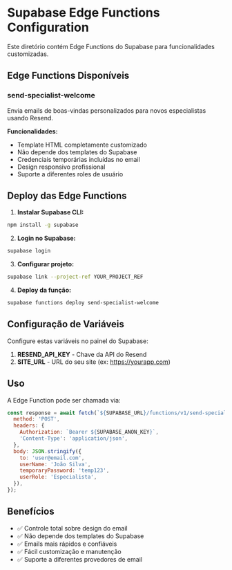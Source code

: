 # Supabase Edge Functions Configuration

Este diretório contém Edge Functions do Supabase para funcionalidades customizadas.

## Edge Functions Disponíveis

### send-specialist-welcome

Envia emails de boas-vindas personalizados para novos especialistas usando Resend.

**Funcionalidades:**

- Template HTML completamente customizado
- Não depende dos templates do Supabase
- Credenciais temporárias incluídas no email
- Design responsivo profissional
- Suporte a diferentes roles de usuário

## Deploy das Edge Functions

1. **Instalar Supabase CLI:**

```bash
npm install -g supabase
```

2. **Login no Supabase:**

```bash
supabase login
```

3. **Configurar projeto:**

```bash
supabase link --project-ref YOUR_PROJECT_REF
```

4. **Deploy da função:**

```bash
supabase functions deploy send-specialist-welcome
```

## Configuração de Variáveis

Configure estas variáveis no painel do Supabase:

1. **RESEND_API_KEY** - Chave da API do Resend
2. **SITE_URL** - URL do seu site (ex: https://yourapp.com)

## Uso

A Edge Function pode ser chamada via:

```javascript
const response = await fetch(`${SUPABASE_URL}/functions/v1/send-specialist-welcome`, {
  method: 'POST',
  headers: {
    Authorization: `Bearer ${SUPABASE_ANON_KEY}`,
    'Content-Type': 'application/json',
  },
  body: JSON.stringify({
    to: 'user@email.com',
    userName: 'João Silva',
    temporaryPassword: 'temp123',
    userRole: 'Especialista',
  }),
});
```

## Benefícios

- ✅ Controle total sobre design do email
- ✅ Não depende dos templates do Supabase
- ✅ Emails mais rápidos e confiáveis
- ✅ Fácil customização e manutenção
- ✅ Suporte a diferentes provedores de email
